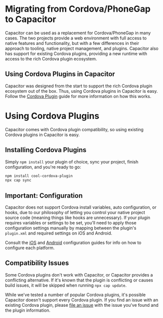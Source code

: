 # Migrating from Cordova/PhoneGap to Capacitor

Capacitor can be used as a replacement for Cordova/PhoneGap in many cases. The two projects provide a web environment with full access to native features and functionality, but with a few differences in their approach to tooling, native project management, and plugins. Capacitor also has support for existing Cordova plugins, providing a new runtime with access to the rich Cordova plugin ecosystem.

## Using Cordova Plugins in Capacitor

Capacitor was designed from the start to support the rich Cordova plugin ecosystem out of the box. Thus, using Cordova plugins in Capacitor is easy. Follow the [Cordova Plugin]() guide for more information on how this works.

# Using Cordova Plugins

Capacitor comes with Cordova plugin compatibility, so using existing Cordova plugins in Capacitor is easy.

## Installing Cordova Plugins

Simply `npm install` your plugin of choice, sync your project, finish configuration, and you're ready to go:

```bash
npm install cool-cordova-plugin
npx cap sync
```

## Important: Configuration 

Capacitor does not support Cordova install variables, auto configuration, or hooks, due to our philosophy of letting you control your native project source code (meaning things like hooks are unnecessary). If your plugin requires variables or settings to be set, you'll need to apply those configuration settings manually by mapping between the plugin's `plugin.xml` and required settings on iOS and Android.

Consult the [iOS](../ios/configuration) and [Android](../android/configuration) configuration guides for info on how to configure each platform.

## Compatibility Issues

Some Cordova plugins don't work with Capacitor, or Capacitor provides a conflicting alternative. If it's known that the plugin is conflicting or causes build issues, it will be skipped when running `npx cap update`.


While we've tested a number of popular Cordova plugins, it's possible Capacitor doesn't support every Cordova plugin. If you find an issue with an existing Cordova plugin, please [file an issue](https://github.com/ionic-team/capacitor/issues/new) with the issue you've found and the plugin information.